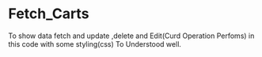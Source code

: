 # Fetch_Carts
To show data fetch and update ,delete and Edit(Curd Operation Perfoms) in this code with some styling(css) To Understood well.
